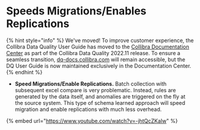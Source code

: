# Speeds Migrations/Enables Replications

{% hint style="info" %}
We've moved! To improve customer experience, the Collibra Data Quality User Guide has moved to the [Collibra Documentation Center](https://productresources.collibra.com/docs/collibra/latest/Content/DataQuality/DQSolutions/Speeds%20MigrationsEnables%20Replications.htm) as part of the Collibra Data Quality 2022.11 release. To ensure a seamless transition, [dq-docs.collibra.com](http://dq-docs.collibra.com/) will remain accessible, but the DQ User Guide is now maintained exclusively in the Documentation Center.
{% endhint %}



* **Speed Migrations/Enable Replications.** Batch collection with subsequent excel compare is very problematic. Instead, rules are generated by the data itself, and anomalies are triggered on the fly at the source system. This type of schema learned approach will speed migration and enable replications with much less overhead.

{% embed url="https://www.youtube.com/watch?v=-jhtQcZKaIw" %}
